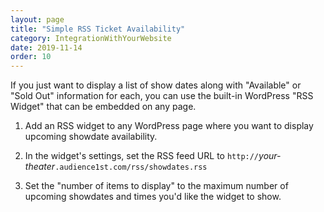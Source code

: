 ```yaml
---
layout: page
title: "Simple RSS Ticket Availability"
category: IntegrationWithYourWebsite
date: 2019-11-14
order: 10
---
```


If you just want to display a list of show dates along with
"Available" or "Sold Out" information for each, you can use the
built-in WordPress "RSS Widget" that can be embedded on any page.

1) Add an RSS widget to any WordPress page where you want to display
upcoming showdate availability.

2) In the widget's settings, set the RSS feed URL to
`http://`_your-theater_`.audience1st.com/rss/showdates.rss`

3) Set the "number of items to display" to the maximum number of
upcoming showdates and times you'd like the widget to show.
